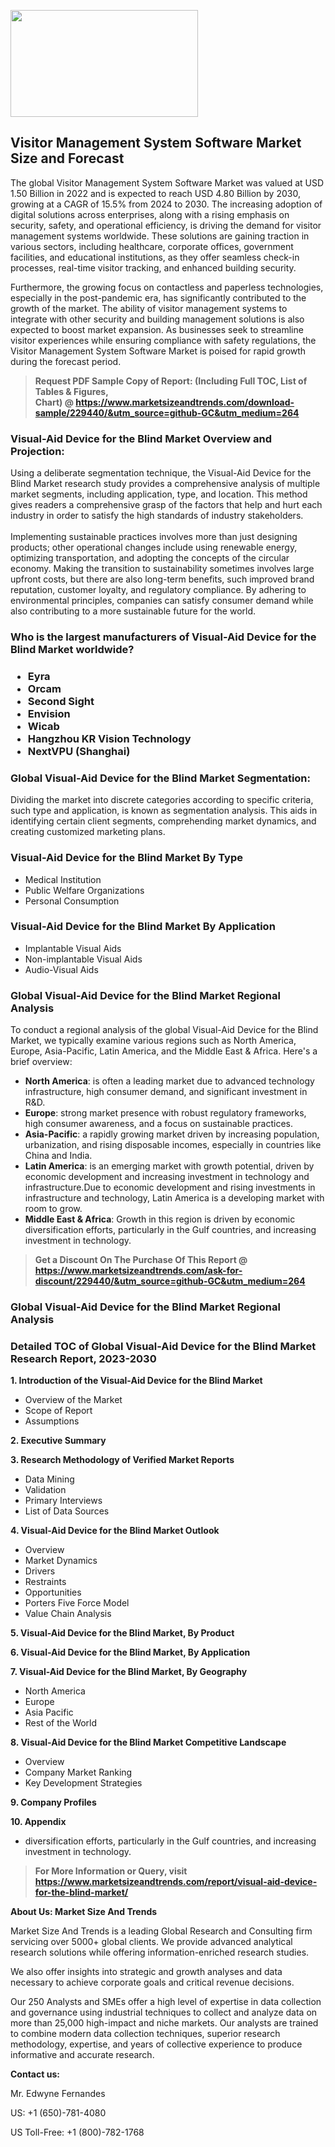 <p><img class="alignnone size-medium wp-image-20088" src="https://ffe5etoiles.com/wp-content/uploads/2024/12/MST1-300x171.png" alt="" width="300" height="171" /></p><h2>Visitor Management System Software Market Size and Forecast</h2><p>The global Visitor Management System Software Market was valued at USD 1.50 Billion in 2022 and is expected to reach USD 4.80 Billion by 2030, growing at a CAGR of 15.5% from 2024 to 2030. The increasing adoption of digital solutions across enterprises, along with a rising emphasis on security, safety, and operational efficiency, is driving the demand for visitor management systems worldwide. These solutions are gaining traction in various sectors, including healthcare, corporate offices, government facilities, and educational institutions, as they offer seamless check-in processes, real-time visitor tracking, and enhanced building security.</p><p>Furthermore, the growing focus on contactless and paperless technologies, especially in the post-pandemic era, has significantly contributed to the growth of the market. The ability of visitor management systems to integrate with other security and building management solutions is also expected to boost market expansion. As businesses seek to streamline visitor experiences while ensuring compliance with safety regulations, the Visitor Management System Software Market is poised for rapid growth during the forecast period.</p></p><blockquote id="" class=""><strong>Request PDF Sample Copy of Report: (Including Full TOC, List of Tables &amp; Figures, Chart)&nbsp;@&nbsp;<strong><a href="https://www.marketsizeandtrends.com/download-sample/229440/&utm_source=github-GC&utm_medium=264" target="_blank">https://www.marketsizeandtrends.com/download-sample/229440/&utm_source=github-GC&utm_medium=264</a></strong></strong></blockquote><h3 id="" class="">Visual-Aid Device for the Blind Market&nbsp;Overview and Projection:</h3><p id="" class="">Using a deliberate segmentation technique, the Visual-Aid Device for the Blind Market research study provides a comprehensive analysis of multiple market segments, including application, type, and location. This method gives readers a comprehensive grasp of the factors that help and hurt each industry in order to satisfy the high standards of industry stakeholders. <br /> <br />Implementing sustainable practices involves more than just designing products; other operational changes include using renewable energy, optimizing transportation, and adopting the concepts of the circular economy. Making the transition to sustainability sometimes involves large upfront costs, but there are also long-term benefits, such improved brand reputation, customer loyalty, and regulatory compliance. By adhering to environmental principles, companies can satisfy consumer demand while also contributing to a more sustainable future for the world.</p><h3 id="" class="">Who is the largest manufacturers of&nbsp;Visual-Aid Device for the Blind Market worldwide?</h3><h3 class=""><p><ul><li>Eyra </li><li> Orcam </li><li> Second Sight </li><li> Envision </li><li> Wicab </li><li> Hangzhou KR Vision Technology </li><li> NextVPU (Shanghai)</li></ul></p></h3><h3 id="" class="">Global&nbsp;Visual-Aid Device for the Blind Market Segmentation:</h3><p id="" class="">Dividing the market into discrete categories according to specific criteria, such type and application, is known as segmentation analysis. This aids in identifying certain client segments, comprehending market dynamics, and creating customized marketing plans.</p><h3 id="" class="">Visual-Aid Device for the Blind Market&nbsp;By Type</h3><p><p><ul><li>Medical Institution</li><li> Public Welfare Organizations</li><li> Personal Consumption</p></li></ul></p></p><h3 id="" class="">Visual-Aid Device for the Blind Market&nbsp;By Application</h3><p class=""><p><ul><li>Implantable Visual Aids</li><li> Non-implantable Visual Aids</li><li> Audio-Visual Aids</li></ul></p></p><h3 id="" class="">Global Visual-Aid Device for the Blind Market Regional Analysis</h3><p id="" class="">To conduct a regional analysis of the global Visual-Aid Device for the Blind Market, we typically examine various regions such as North America, Europe, Asia-Pacific, Latin America, and the Middle East &amp; Africa. Here's a brief overview:</p><ul><li><strong>North America</strong>: is often a leading market due to advanced technology infrastructure, high consumer demand, and significant investment in R&amp;D.</li><li><strong>Europe</strong>: strong market presence with robust regulatory frameworks, high consumer awareness, and a focus on sustainable practices.</li><li><strong>Asia-Pacific</strong>: a rapidly growing market driven by increasing population, urbanization, and rising disposable incomes, especially in countries like China and India.</li><li><strong>Latin America</strong>: is an emerging market with growth potential, driven by economic development and increasing investment in technology and infrastructure.Due to economic development and rising investments in infrastructure and technology, Latin America is a developing market with room to grow.</li><li><strong>Middle East &amp; Africa</strong>: Growth in this region is driven by economic diversification efforts, particularly in the Gulf countries, and increasing investment in technology.</li></ul><blockquote id="" class=""><strong>Get a Discount On The Purchase Of This Report @ <strong><a href="https://www.marketsizeandtrends.com/ask-for-discount/229440/&utm_source=github-GC&utm_medium=264" target="_blank">https://www.marketsizeandtrends.com/ask-for-discount/229440/&utm_source=github-GC&utm_medium=264</a></strong></strong></blockquote><h3 id="" class="">Global Visual-Aid Device for the Blind Market Regional Analysis</h3><h3 id="" class="">Detailed TOC of Global Visual-Aid Device for the Blind Market Research Report, 2023-2030</h3><p id="" class=""><strong>1. Introduction of the Visual-Aid Device for the Blind Market</strong></p><ul><li>Overview of the Market</li><li>Scope of Report</li><li>Assumptions</li></ul><p id="" class=""><strong>2. Executive Summary</strong></p><p id="" class=""><strong>3. Research Methodology of Verified Market Reports</strong></p><ul><li>Data Mining</li><li>Validation</li><li>Primary Interviews</li><li>List of Data Sources</li></ul><p id="" class=""><strong>4. Visual-Aid Device for the Blind Market Outlook</strong></p><ul><li>Overview</li><li>Market Dynamics</li><li>Drivers</li><li>Restraints</li><li>Opportunities</li><li>Porters Five Force Model</li><li>Value Chain Analysis</li></ul><p id="" class=""><strong>5. Visual-Aid Device for the Blind Market, By Product</strong></p><p id="" class=""><strong>6. Visual-Aid Device for the Blind Market, By Application</strong></p><p id="" class=""><strong>7. Visual-Aid Device for the Blind Market, By Geography</strong></p><ul><li>North America</li><li>Europe</li><li>Asia Pacific</li><li>Rest of the World</li></ul><p id="" class=""><strong>8. Visual-Aid Device for the Blind Market Competitive Landscape</strong></p><ul><li>Overview</li><li>Company Market Ranking</li><li>Key Development Strategies</li></ul><p id="" class=""><strong>9. Company Profiles</strong></p><p id="" class=""><strong>10. Appendix</strong></p><ul><li>diversification efforts, particularly in the Gulf countries, and increasing investment in technology.</li></ul><blockquote id="" class=""><strong>For More Information or Query, visit <strong><strong><a href="https://www.marketsizeandtrends.com/report/visual-aid-device-for-the-blind-market/" target="_blank">https://www.marketsizeandtrends.com/report/visual-aid-device-for-the-blind-market/</a></strong></strong></strong></blockquote><p id="" class=""><strong>About Us: Market Size And Trends</strong></p><p id="" class="">Market Size And Trends is a leading Global Research and Consulting firm servicing over 5000+ global clients. We provide advanced analytical research solutions while offering information-enriched research studies.</p><p id="" class="">We also offer insights into strategic and growth analyses and data necessary to achieve corporate goals and critical revenue decisions.</p><p id="" class="">Our 250 Analysts and SMEs offer a high level of expertise in data collection and governance using industrial techniques to collect and analyze data on more than 25,000 high-impact and niche markets. Our analysts are trained to combine modern data collection techniques, superior research methodology, expertise, and years of collective experience to produce informative and accurate research.</p><p id="" class=""><strong>Contact us:</strong></p><p id="" class="">Mr. Edwyne Fernandes</p><p id="" class="">US: +1 (650)-781-4080</p><p id="" class="">US Toll-Free: +1 (800)-782-1768</p>
